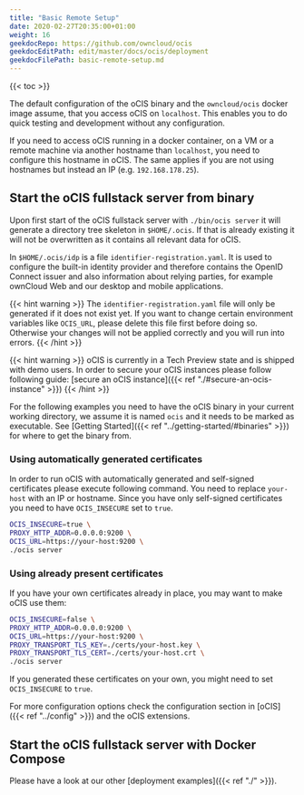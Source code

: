 ```yaml
---
title: "Basic Remote Setup"
date: 2020-02-27T20:35:00+01:00
weight: 16
geekdocRepo: https://github.com/owncloud/ocis
geekdocEditPath: edit/master/docs/ocis/deployment
geekdocFilePath: basic-remote-setup.md
---
```


{{< toc >}}

The default configuration of the oCIS binary and the `owncloud/ocis` docker image assume, that you access oCIS on `localhost`. This enables you to do quick testing and development without any configuration.

If you need to access oCIS running in a docker container, on a VM or a remote machine via another hostname than `localhost`, you need to configure this hostname in oCIS. The same applies if you are not using hostnames but instead an IP (e.g. `192.168.178.25`).

## Start the oCIS fullstack server from binary

Upon first start of the oCIS fullstack server with `./bin/ocis server` it will generate a directory tree skeleton in `$HOME/.ocis`. If that is already existing it will not be overwritten as it contains all relevant data for oCIS.

In `$HOME/.ocis/idp` is a file `identifier-registration.yaml`. It is used to configure the built-in identity provider and therefore contains the OpenID Connect issuer and also information about relying parties, for example ownCloud Web and our desktop and mobile applications.

{{< hint warning >}}
The `identifier-registration.yaml` file will only be generated if it does not exist yet. If you want to change certain environment variables like `OCIS_URL`, please delete this file first before doing so. Otherwise your changes will not be applied correctly and you will run into errors.
{{< /hint >}}

{{< hint warning >}}
oCIS is currently in a Tech Preview state and is shipped with demo users. In order to secure your oCIS instances please follow following guide: [secure an oCIS instance]({{< ref "./#secure-an-ocis-instance" >}})
{{< /hint >}}

For the following examples you need to have the oCIS binary in your current working directory, we assume it is named `ocis` and it needs to be marked as executable. See [Getting Started]({{< ref "../getting-started/#binaries" >}}) for where to get the binary from.

### Using automatically generated certificates

In order to run oCIS with automatically generated and self-signed certificates please execute following command. You need to replace `your-host` with an IP or hostname. Since you have only self-signed certificates you need to have `OCIS_INSECURE` set to `true`.

```bash
OCIS_INSECURE=true \
PROXY_HTTP_ADDR=0.0.0.0:9200 \
OCIS_URL=https://your-host:9200 \
./ocis server
```

### Using already present certificates

If you have your own certificates already in place, you may want to make oCIS use them:

```bash
OCIS_INSECURE=false \
PROXY_HTTP_ADDR=0.0.0.0:9200 \
OCIS_URL=https://your-host:9200 \
PROXY_TRANSPORT_TLS_KEY=./certs/your-host.key \
PROXY_TRANSPORT_TLS_CERT=./certs/your-host.crt \
./ocis server
```

If you generated these certificates on your own, you might need to set `OCIS_INSECURE` to `true`.

For more configuration options check the configuration section in [oCIS]({{< ref "../config" >}}) and the oCIS extensions.

## Start the oCIS fullstack server with Docker Compose

Please have a look at our other [deployment examples]({{< ref "./" >}}).

